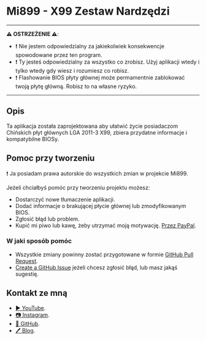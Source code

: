 ﻿# Mi899 - X99 Zestaw Nardzędzi

------------

**⚠️ OSTRZEŻENIE ⚠️**:

- ❗ Nie jestem odpowiedzialny za jakiekolwiek konsekwencje spowodowane przez ten program.
- ❗ Ty jesteś odpowiedzialny za wszystko co zrobisz. Użyj aplikacji wtedy i tylko wtedy gdy wiesz i rozumiesz co robisz.
- ❗ Flashowanie BIOS płyty głównej może permamentnie zablokować twoją płytę główną. Robisz to na własne ryzyko.

------------

## Opis

Ta aplikacja została zaprojektowana aby ułatwić życie posiadaczom Chińskich płyt głównych LGA 2011-3 X99, zbiera przydatne informacje i kompatybilne BIOSy.

## Pomoc przy tworzeniu

❗ Ja posiadam prawa autorskie do wszystkich zmian w projekcie Mi899.

Jeżeli chciałbyś pomóc przy tworzeniu projektu możesz:

- Dostarczyć nowe tłumaczenie aplikacji.
- Dodać informacje o brakującej płycie głównej lub zmodyfikowanym BIOS.
- Zgłosić błąd lub problem.
- Kupić mi piwo lub kawę, żeby utrzymać moją motywację. [Przez PayPal](https://www.paypal.com/cgi-bin/webscr?cmd=_s-xclick&hosted_button_id=LXN9NNXVF34M8&source=url).

### W jaki sposób pomóc

- Wszystkie zmiany powinny zostać przygotowane w formie [GitHub Pull Request](https://yangsu.github.io/pull-request-tutorial/#:~:text=What%20is%20a%20Pull%20Request,follow%2Dup%20commits%20if%20necessary.).
- [Create a GitHub Issue](https://github.com/miyconst/Mi899) jeżeli chcesz zgłosić błąd, lub masz jakąś sugestię.

## Kontakt ze mną

- [▶️ YouTube](https://www.youtube.com/c/Miyconst).
- [📷 Instagram](https://www.instagram.com/mi8.se/).
- [📜 GitHub](https://github.com/miyconst).
- [🖊️ Blog](https://miyconst.github.io/).